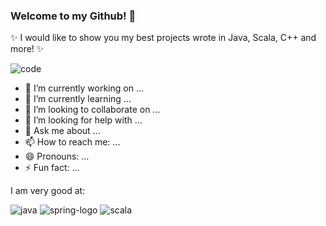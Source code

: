 ### Welcome to my Github! 👋

✨ I would like to show you my best projects wrote in Java, Scala, C++ and more! ✨ 

![code](https://user-images.githubusercontent.com/73716334/151575721-01fad0b2-5502-471d-913d-de809bd29f30.gif)

- 🔭 I’m currently working on ...
- 🌱 I’m currently learning ...
- 👯 I’m looking to collaborate on ...
- 🤔 I’m looking for help with ...
- 💬 Ask me about ...
- 📫 How to reach me: ...
- 😄 Pronouns: ...
- ⚡ Fun fact: ...

I am very good at:

![java](https://user-images.githubusercontent.com/73716334/151011407-ee99d347-1812-4dbd-a326-8df0d77bd9bf.png)
![spring-logo](https://user-images.githubusercontent.com/73716334/151011397-9a212328-4f14-4bbd-ad57-aa47f65e2602.png)
![scala](https://user-images.githubusercontent.com/73716334/151011403-2354f793-73a7-4d8a-8caa-3709b8f2f776.png)
